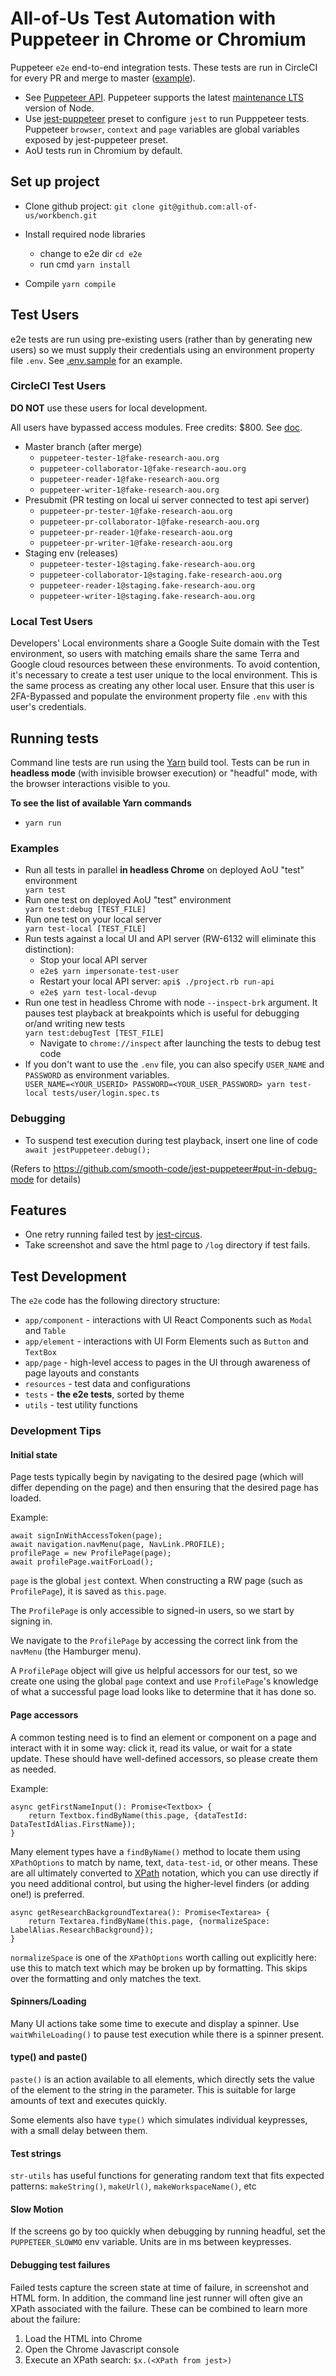 # All-of-Us Test Automation with Puppeteer in Chrome or Chromium
Puppeteer `e2e` end-to-end integration tests.  These tests are run in CircleCI
for every PR and merge to master ([example](https://app.circleci.com/pipelines/github/all-of-us/workbench/4074/workflows/ca636d7c-8c11-463e-bfdc-39ea63b6df52/jobs/100294)).

* See [Puppeteer API](https://github.com/puppeteer/puppeteer/blob/v5.0.0/docs/api.md). Puppeteer supports the latest [maintenance LTS](https://github.com/nodejs/Release#release-schedule) version of Node.
* Use [jest-puppeteer](https://github.com/smooth-code/jest-puppeteer) preset to configure `jest` to run Pupppeteer tests.
  Puppeteer `browser`, `context` and `page` variables are global variables exposed by jest-puppeteer preset.
* AoU tests run in Chromium by default.

## Set up project
* Clone github project: `git clone git@github.com:all-of-us/workbench.git`

* Install required node libraries
  - change to e2e dir `cd e2e`
  - run cmd `yarn install`
* Compile `yarn compile`
 
## Test Users
e2e tests are run using pre-existing users (rather than by generating new users)
so we must supply their credentials using an environment property file `.env`.  See [.env.sample](.env.sample) for an example. 

### CircleCI Test Users
**DO NOT**
use these users for local development.

All users have bypassed access modules. Free credits: $800.
See [doc](https://docs.google.com/document/d/1rbAlU6CVgfh6R_o2BdD476AXrZR6qB7167yrhMf4KMA/edit?usp=sharing).
* Master branch (after merge)
    - `puppeteer-tester-1@fake-research-aou.org`
    - `puppeteer-collaborator-1@fake-research-aou.org`
    - `puppeteer-reader-1@fake-research-aou.org`
    - `puppeteer-writer-1@fake-research-aou.org`
* Presubmit (PR testing on local ui server connected to test api server)
    - `puppeteer-pr-tester-1@fake-research-aou.org`
    - `puppeteer-pr-collaborator-1@fake-research-aou.org`
    - `puppeteer-pr-reader-1@fake-research-aou.org`
    - `puppeteer-pr-writer-1@fake-research-aou.org`
* Staging env (releases)
    - `puppeteer-tester-1@staging.fake-research-aou.org`
    - `puppeteer-collaborator-1@staging.fake-research-aou.org`
    - `puppeteer-reader-1@staging.fake-research-aou.org`
    - `puppeteer-writer-1@staging.fake-research-aou.org`

### Local Test Users
Developers' Local environments share a Google Suite domain with the Test environment,
so users with matching emails share the same Terra and Google cloud resources between these
environments. To avoid contention, it's necessary to create a test user unique to the local 
environment.  This is the same process as creating any other local user.  Ensure that this 
user is 2FA-Bypassed and populate the environment property file `.env` with this user's credentials.

## Running tests
Command line tests are run using the [Yarn](https://classic.yarnpkg.com/en/) build tool. Tests can be run in 
**headless mode** (with invisible browser execution) or "headful" mode, with the browser
interactions visible to you.

**To see the list of available Yarn commands**
- `yarn run`

### Examples
* Run all tests in parallel **in headless Chrome** on deployed AoU "test" environment <div class="text-blue">`yarn test`</div>
* Run one test on deployed AoU "test" environment <div class="text-blue">`yarn test:debug [TEST_FILE]` </div>
* Run one test on your local server <div class="text-blue">`yarn test-local [TEST_FILE]` </div>
* Run tests against a local UI and API server (RW-6132 will eliminate this distinction):
  * Stop your local API server
  * `e2e$ yarn impersonate-test-user`
  * Restart your local API server: `api$ ./project.rb run-api`
  * `e2e$ yarn test-local-devup`
* Run one test in headless Chrome with node `--inspect-brk` argument. It pauses test playback at breakpoints which is useful for debugging or/and writing new tests <div class="text-blue">`yarn test:debugTest [TEST_FILE]` </div>
  * Navigate to `chrome://inspect` after launching the tests to debug test code
* If you don't want to use the `.env` file, you can also specify `USER_NAME` and `PASSWORD` as environment variables. <div class="text-blue">`USER_NAME=<YOUR_USERID> PASSWORD=<YOUR_USER_PASSWORD> yarn test-local tests/user/login.spec.ts`</div>

### Debugging
- To suspend test execution during test playback, insert one line of code <div class="text-blue">`await jestPuppeteer.debug();`</div>

(Refers to https://github.com/smooth-code/jest-puppeteer#put-in-debug-mode for details)

## Features
* One retry running failed test by [jest-circus](https://github.com/facebook/jest/blob/f45d1c939cbf55a71dbfdfc316d2be62b590197f/docs/JestObjectAPI.md#jestretrytimes).
* Take screenshot and save the html page to `/log` directory if test fails.

## Test Development

The `e2e` code has the following directory structure:
* `app/component` - interactions with UI React Components such as `Modal` and `Table`
* `app/element` - interactions with UI Form Elements such as `Button` and `TextBox`
* `app/page` - high-level access to pages in the UI through awareness of page layouts and constants
* `resources` - test data and configurations
* `tests` - **the e2e tests**, sorted by theme 
* `utils` - test utility functions 

### Development Tips

#### Initial state
Page tests typically begin by navigating to the desired page (which will differ depending
on the page) and then ensuring that the desired page has loaded.

Example:
```   
await signInWithAccessToken(page);
await navigation.navMenu(page, NavLink.PROFILE);
profilePage = new ProfilePage(page);
await profilePage.waitForLoad();
``` 

`page` is the global `jest` context.  When constructing a RW page (such as `ProfilePage`), it is 
 saved as `this.page`.
 
The `ProfilePage` is only accessible to signed-in users, so we start by signing in.
 
We navigate to the `ProfilePage` by accessing the correct link from the `navMenu` (the Hamburger menu).

A `ProfilePage` object will give us helpful accessors for our test, so we create one using the global `page` context
and use `ProfilePage`'s knowledge of what a successful page load looks like to determine that it has done so.

#### Page accessors
A common testing need is to find an element or component on a page and interact with it in some way: 
click it, read its value, or wait for a state update.  These should have well-defined accessors, so please create
them as needed.

Example:
```
async getFirstNameInput(): Promise<Textbox> {
    return Textbox.findByName(this.page, {dataTestId: DataTestIdAlias.FirstName});
}
```

Many element types have a `findByName()` method to locate them using `XPathOptions` to match by name,
text, `data-test-id`, or other means. These are all ultimately converted to [XPath](https://www.w3schools.com/xml/xpath_syntax.asp) notation,
which you can use directly if you need additional control, but using the higher-level finders (or adding one!) is preferred.

```
async getResearchBackgroundTextarea(): Promise<Textarea> {
    return Textarea.findByName(this.page, {normalizeSpace: LabelAlias.ResearchBackground});
}
```

`normalizeSpace` is one of the `XPathOptions` worth calling out explicitly here: use this to match text
which may be broken up by formatting.  This skips over the formatting and only matches the text.

#### Spinners/Loading
Many UI actions take some time to execute and display a spinner.  Use `waitWhileLoading()` to
pause test execution while there is a spinner present. 

#### type() and paste()
`paste()` is an action available to all elements, which directly sets the value of the element
to the string in the parameter.  This is suitable for large amounts of text and executes quickly.

Some elements also have `type()` which simulates individual keypresses, with a small delay between 
them.

#### Test strings
`str-utils` has useful functions for generating random text that fits expected patterns: `makeString()`,
`makeUrl()`, `makeWorkspaceName()`, etc

#### Slow Motion
If the screens go by too quickly when debugging by running headful, set the `PUPPETEER_SLOWMO` env variable.  Units
are in ms between keypresses.

#### Debugging test failures
Failed tests capture the screen state at time of failure, in screenshot and HTML form.  In addition,
the command line jest runner will often give an XPath associated with the failure.  These
can be combined to learn more about the failure:
1. Load the HTML into Chrome
2. Open the Chrome Javascript console
3. Execute an XPath search: `$x.(<XPath from jest>)`

